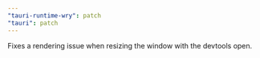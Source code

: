 ```yaml
---
"tauri-runtime-wry": patch
"tauri": patch
---
```


Fixes a rendering issue when resizing the window with the devtools open.
